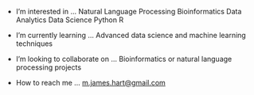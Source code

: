 - I’m interested in ...
Natural Language Processing
Bioinformatics
Data Analytics
Data Science
Python
R

- I’m currently learning ...
Advanced data science and machine learning techniques

- I’m looking to collaborate on ...
Bioinformatics or natural language processing projects

- How to reach me ...
m.james.hart@gmail.com

<!---
MaikeruHart/MaikeruHart is a special repository because its `README.md` (this file) appears on your GitHub profile.
You can click the Preview link to take a look at your changes.
--->
